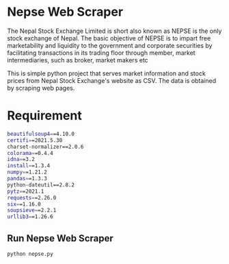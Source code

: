 # Nepse Web Scraper

The Nepal Stock Exchange Limited is short also known as NEPSE is the only stock exchange of Nepal. The basic objective of NEPSE is to impart free marketability and liquidity to the government and corporate securities by facilitating transactions in its trading floor through member, market intermediaries, such as broker, market makers etc

This is simple python project that serves market information and stock prices from Nepal Stock Exchange's website as CSV. The data is obtained by scraping web pages.

# Requirement

```bash
beautifulsoup4==4.10.0
certifi==2021.5.30
charset-normalizer==2.0.6
colorama==0.4.4
idna==3.2
install==1.3.4
numpy==1.21.2
pandas==1.3.3
python-dateutil==2.8.2
pytz==2021.1
requests==2.26.0
six==1.16.0
soupsieve==2.2.1
urllib3==1.26.6
```
## Run Nepse Web Scraper
```bash
python nepse.py 
```
